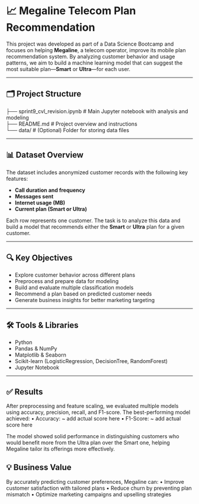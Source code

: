 # 📈 Megaline Telecom Plan Recommendation

This project was developed as part of a Data Science Bootcamp and focuses on helping **Megaline**, a telecom operator, improve its mobile plan recommendation system. By analyzing customer behavior and usage patterns, we aim to build a machine learning model that can suggest the most suitable plan—**Smart** or **Ultra**—for each user.

---

## 🗂️ Project Structure
├── sprint9_cvl_revision.ipynb     # Main Jupyter notebook with analysis and modeling  
├── README.md                      # Project overview and instructions  
└── data/                          # (Optional) Folder for storing data files

---

## 📊 Dataset Overview

The dataset includes anonymized customer records with the following key features:

- **Call duration and frequency**
- **Messages sent**
- **Internet usage (MB)**
- **Current plan (Smart or Ultra)**

Each row represents one customer. The task is to analyze this data and build a model that recommends either the **Smart** or **Ultra** plan for a given customer.

---

## 🔍 Key Objectives

- Explore customer behavior across different plans  
- Preprocess and prepare data for modeling  
- Build and evaluate multiple classification models  
- Recommend a plan based on predicted customer needs  
- Generate business insights for better marketing targeting  

---

## 🛠️ Tools & Libraries

- Python  
- Pandas & NumPy  
- Matplotlib & Seaborn  
- Scikit-learn (LogisticRegression, DecisionTree, RandomForest)  
- Jupyter Notebook  

---

## ✅ Results

After preprocessing and feature scaling, we evaluated multiple models using accuracy, precision, recall, and F1-score. The best-performing model achieved:
	•	Accuracy: ~ add actual score here
	•	F1-Score: ~ add actual score here

The model showed solid performance in distinguishing customers who would benefit more from the Ultra plan over the Smart one, helping Megaline tailor its offerings more effectively.

## 💡 Business Value

By accurately predicting customer preferences, Megaline can:
	•	Improve customer satisfaction with tailored plans
	•	Reduce churn by preventing plan mismatch
	•	Optimize marketing campaigns and upselling strategies
